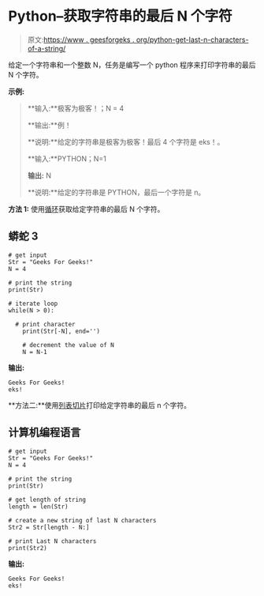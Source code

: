 # Python–获取字符串的最后 N 个字符

> 原文:[https://www . geesforgeks . org/python-get-last-n-characters-of-a-string/](https://www.geeksforgeeks.org/python-get-last-n-characters-of-a-string/)

给定一个字符串和一个整数 N，任务是编写一个 python 程序来打印字符串的最后 N 个字符。

**示例:**

> **输入:**极客为极客！；N = 4
> 
> **输出:**例！
> 
> **说明:**给定的字符串是极客为极客！最后 4 个字符是 eks！。
> 
> **输入:**PYTHON；N=1
> 
> **输出:** N
> 
> **说明:**给定的字符串是 PYTHON，最后一个字符是 n。

**方法 1:** 使用[循环](https://www.geeksforgeeks.org/loops-in-python/)获取给定字符串的最后 N 个字符。

## 蟒蛇 3

```
# get input
Str = "Geeks For Geeks!"
N = 4

# print the string
print(Str)

# iterate loop
while(N > 0):

  # print character
    print(Str[-N], end='')

    # decrement the value of N
    N = N-1
```

**输出:**

```
Geeks For Geeks!
eks!
```

**方法二:**使用[列表切片](https://www.geeksforgeeks.org/python-list-slicing/)打印给定字符串的最后 n 个字符。

## 计算机编程语言

```
# get input
Str = "Geeks For Geeks!"
N = 4

# print the string
print(Str)

# get length of string
length = len(Str)

# create a new string of last N characters
Str2 = Str[length - N:]

# print Last N characters
print(Str2)
```

**输出:**

```
Geeks For Geeks!
eks!
```